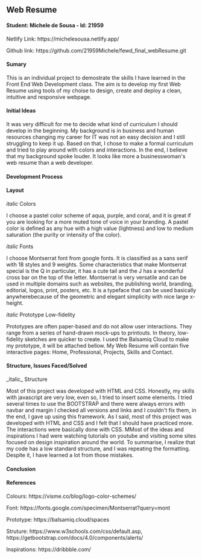 <h2>Web Resume </h2>

<h4> Student: Michele de Sousa - Id: 21959 </h4>

<p>Netlify Link: https://michelesousa.netlify.app/</p>
<p>Github link: https://github.com/21959Michele/fewd_final_webResume.git</p>

<h4> Sumary </h4>

<p>This is an individual project to demostrate the skills I have learned in the Front End Web Development class.
The aim is to develop my first Web Resume using tools of my choise to design, create and deploy a clean, intuitive and responsive webpage.</p>

<h4> Initial Ideas </h4>

<p> It was very difficult for me to decide what kind of curriculum I should develop in the beginning.
My background is in business and human resources changing my career for IT was not an easy decision and I still struggling to keep it up.
Based on that, I chose to make a formal curriculum and tried to play around with colors and interactions. In the end, I believe that my background spoke louder. It looks like more a businesswoman's web resume than a web developer. </p>

<h4> Development Process </h4>

<h4> Layout </h4>

_italic_ Colors
<p> I choose a pastel color scheme of aqua, purple, and coral, and it is great if you are looking for a more muted tone of voice in your branding.
A pastel color is defined as any hue with a high value (lightness) and low to medium saturation (the purity or intensity of the color). </p>

_italic_ Fonts
<p> I choose Montserrat font from google fonts. It is classified as a sans serif with 18 styles and 9 weights. Some characteristics that make Montserrat special is the Q in particular, it has a cute tail and the J has a wonderful cross bar on the top of the letter.
Montserrat is very versatile and can be used in multiple domains such as websites, the publishing world, branding, editorial, logos, print, posters, etc. It is a typeface that can be used basically anywherebecause of the geometric and elegant simplicity with nice large x-height. </p>

_italic_ Prototype Low-fidelity
<p> Prototypes are often paper-based and do not allow user interactions. They range from a series of hand-drawn mock-ups to printouts. In theory, low-fidelity sketches are quicker to create. I used the Balsamiq Cloud to make my prototype, it will be attached bellow.
My Web Resume will contain five interactive pages: Home, Professional, Projects, Skills and Contact.
</p>

<h4> Structure, Issues Faced/Solved </h4>
_italic_ Structure
<p> Most of this project was developed with HTML and CSS.
Honestly, my skills with javascript are very low, even so, I tried to insert some elements.
I tried several times to use the BOOTSTRAP and there were always errors with navbar and margin I checked all versions and links and I couldn't fix them, in the end, I gave up using this framework.
As I said, most of this project was developed with HTML and CSS and I felt that I should have practiced more.
The interactions were basically done with CSS.
MMost of the ideas and inspirations I had were watching tutorials on youtube and visiting some sites focused on design inspiration around the world.
To summarise, I realize that my code has a low standard structure, and I was repeating the formatting. Despite it, I have learned a lot from those mistakes.</p>




<h4> Conclusion </h4>

<h4> References  </h4>

<p> Colours: https://visme.co/blog/logo-color-schemes/ </p>
<p> Font: https://fonts.google.com/specimen/Montserrat?query=mont</p>
<p> Prototype: https://balsamiq.cloud/spaces</p>
<p> Struture: https://www.w3schools.com/css/default.asp, https://getbootstrap.com/docs/4.0/components/alerts/</p>
<p> Inspirations: https://dribbble.com/</p>







